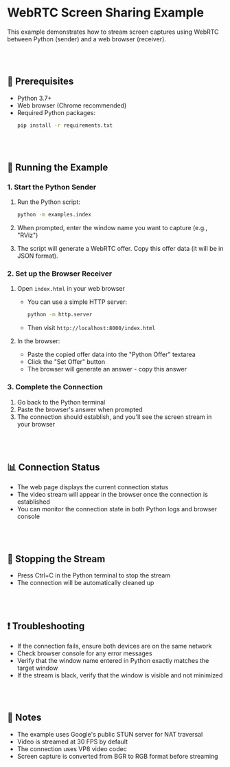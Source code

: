 # WebRTC Screen Sharing Example

This example demonstrates how to stream screen captures using WebRTC between Python (sender) and a web browser (receiver).

<br/>
<br/>

## 🔧 Prerequisites

- Python 3.7+
- Web browser (Chrome recommended)
- Required Python packages:
  ```bash
  pip install -r requirements.txt
  ```

<br/>
<br/>

## 🚀 Running the Example

### 1. Start the Python Sender

1. Run the Python script:

   ```bash
   python -m examples.index
   ```

2. When prompted, enter the window name you want to capture (e.g., "RViz")

3. The script will generate a WebRTC offer. Copy this offer data (it will be in JSON format).

### 2. Set up the Browser Receiver

1. Open `index.html` in your web browser

   - You can use a simple HTTP server:
     ```bash
     python -m http.server
     ```
   - Then visit `http://localhost:8000/index.html`

2. In the browser:
   - Paste the copied offer data into the "Python Offer" textarea
   - Click the "Set Offer" button
   - The browser will generate an answer - copy this answer

### 3. Complete the Connection

1. Go back to the Python terminal
2. Paste the browser's answer when prompted
3. The connection should establish, and you'll see the screen stream in your browser

<br/>
<br/>

## 📊 Connection Status

- The web page displays the current connection status
- The video stream will appear in the browser once the connection is established
- You can monitor the connection state in both Python logs and browser console

<br/>
<br/>

## 🛑 Stopping the Stream

- Press Ctrl+C in the Python terminal to stop the stream
- The connection will be automatically cleaned up

<br/>
<br/>

## ❗ Troubleshooting

- If the connection fails, ensure both devices are on the same network
- Check browser console for any error messages
- Verify that the window name entered in Python exactly matches the target window
- If the stream is black, verify that the window is visible and not minimized

<br/>
<br/>

## 📝 Notes

- The example uses Google's public STUN server for NAT traversal
- Video is streamed at 30 FPS by default
- The connection uses VP8 video codec
- Screen capture is converted from BGR to RGB format before streaming
